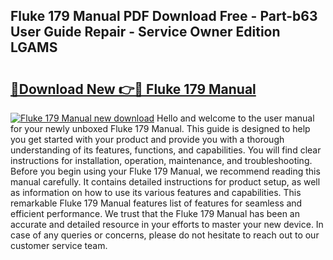 ## Fluke 179 Manual PDF Download Free - Part-b63 User Guide Repair - Service Owner Edition LGAMS

# <h2><a href="http://bc12415.oget.top/?id=Fluke+179+Manual">🔗Download New 👉🔴 Fluke 179 Manual</a></h2>

[![Fluke 179 Manual new download](https://i.imgur.com/5g1atiW.png)](http://bc12415.oget.top/?id=Fluke+179+Manual)
Hello and welcome to the user manual for your newly unboxed Fluke 179 Manual. This guide is designed to help you get started with your product and provide you with a thorough understanding of its features, functions, and capabilities. You will find clear instructions for installation, operation, maintenance, and troubleshooting. Before you begin using your Fluke 179 Manual, we recommend reading this manual carefully. It contains detailed instructions for product setup, as well as information on how to use its various features and capabilities. This remarkable Fluke 179 Manual features list of features for seamless and efficient performance. We trust that the Fluke 179 Manual has been an accurate and detailed resource in your efforts to master your new device. In case of any queries or concerns, please do not hesitate to reach out to our customer service team.
